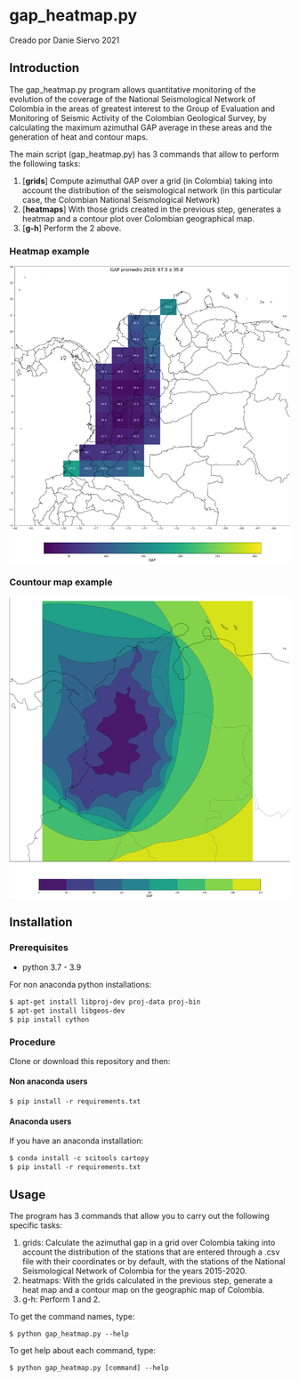 # gap_heatmap.py

Creado por Danie Siervo  2021
## Introduction
The gap_heatmap.py program allows quantitative monitoring of the evolution of the coverage of the National Seismological Network of Colombia in the areas of greatest interest to the Group of Evaluation and Monitoring of Seismic Activity of the Colombian Geological Survey, by calculating the maximum azimuthal GAP average in these areas and the generation of heat and contour maps.

The main script (gap_heatmap.py) has 3 commands that allow to perform the following tasks:
1. [**grids**] Compute azimuthal GAP over a grid (in Colombia) taking into account the distribution of the seismological network (in this particular case, the Colombian National Seismological Network)
2. [**heatmaps**] With those grids created in the previous step, generates a heatmap and a contour plot over Colombian geographical map.
3. [**g-h**] Perform the 2 above.

### Heatmap example
![heatmap](output_maps/big/heatmaps/heatmap_2015.png)

### Countour map example
![contour](output_maps/contours/contour_2015.png)

## Installation
### Prerequisites
* python 3.7 - 3.9

For non anaconda python installations:
```
$ apt-get install libproj-dev proj-data proj-bin  
$ apt-get install libgeos-dev  
$ pip install cython 
```

### Procedure
Clone or download this repository and then:

#### Non anaconda users

```
$ pip install -r requirements.txt
```

#### Anaconda users
If you have an anaconda installation:

```
$ conda install -c scitools cartopy
$ pip install -r requirements.txt
```

## Usage

The program has 3 commands that allow you to carry out the following specific tasks:
1. grids: Calculate the azimuthal gap in a grid over Colombia taking into account the distribution of the stations that are entered through a .csv file with their coordinates or by default, with the stations of the National Seismological Network of Colombia for the years 2015-2020.
2. heatmaps: With the grids calculated in the previous step, generate a heat map and a contour map on the geographic map of Colombia.
3. g-h: Perform 1 and 2.

To get the command names, type:
```
$ python gap_heatmap.py --help
```

To get help about each command, type:
```
$ python gap_heatmap.py [command] --help
```
